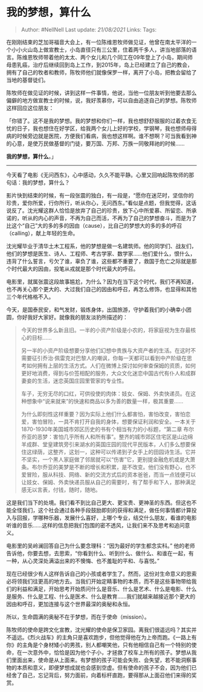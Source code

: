 # 我的梦想，算什么

> Author: #NellNell
Last update: *21/08/2021*
Links:
Tags:

在刚刚结束的芝加哥福音大会上，有一位陈维恩牧师做见证，他曾在南太平洋的一个小小火山岛上做宣教士，小岛直径只有三公里，住着两千多人，讲当地部落的语言。陈维恩牧师带着他的太太、两个女儿和几个同工在09年登上了小岛，期间师母患乳癌，治疗后继续回到岛上工作，到2015年，岛上已经建立了自己的教会，拥有了自己的牧者和教师，陈牧师他们就像保罗一样，离开了小岛，把教会留给了当地的基督徒们。

陈牧师在做见证的时候，讲到这样一件事情，他说，当他一位朋友听到他要去那么偏僻的地方做宣教士的时候，说，我好羡慕你，可以自由追逐自己的梦想。陈牧师这样回应这位朋友：

「你错了。这不是我的梦想。我的梦想和你们一样，我也想舒舒服服的过着衣食无忧的日子，我也想住在好学区，给我两个女儿上好的学校，学钢琴，我也想师母得病的时候旁边就是医院，方便我们看病，我也想这样啊。谁不想啊？可当我看到神的心意，是使万民做基督的门徒，要万国、万邦、万族一同敬拜祂的时候……

**我的梦想，算什么**。」

---

今天看了电影《无问西东》，心中感动，久久不能平静。心里又回响起陈牧师的那句话：我的梦想，算什么？

影片快到结束的时候，有一段张震的独白，有一段是，“愿你在迷茫时，坚信你的珍贵，爱你所爱，行你所行，听从你心，无问西东。”看似是点题，但我觉得，这话说反了。沈光耀这群人恰恰是放弃了自己的珍贵，放下心中所爱慕、所留恋、所承诺的，听从的内心的声音，不再为自己而活，不再为了自己的梦想奋斗，而是为了比这个“自己”大的多的多的因由（cause），比自己的梦想大的多的多的呼召（calling），献上年轻的生命。

沈光耀毕业于清华土木工程系，他的梦想是做一名建筑师。他的同学们、战友们，他们的梦想是医生、诗人、工程师、考古学家、数学家……他们爱什么，恨什么，违背了什么誓言，亏欠了谁，辜负了谁，这些都不重要了，救国于危亡之际就是那个时代最大的因由，投笔从戎就是那个时代最大的呼召。

电影里，就属张震这段故事尴尬，为什么？因为在当下这个时代，我们不再知道，也不再关心那个更大的、大过我们自己的因由和呼召，再怎么修饰，也显得和其他三个年代格格不入。

今天，是国泰民安，和气发财，锻炼身体，出国旅游，守护着我们的小确幸小团圆，你好我好大家好。就像我的朋友淡豹所描述的：

> 今天的世界多么新且旧。一半的小资产阶级是小农的，将家庭视为生存最核心的目标……
>
> 另一半的小资产阶级想要分享他们幻想中贵族与大资产者的生活。在这时不需要征引乔治·佩雷克对巴黎人的嘲讽，你每一天都可以看到中产阶级在思考如何拥有上层的生活方式。人们在微博上探讨如何审查保姆的资质，如何更好地消费，得到与价签相配的服务，大众文化迷恋中国古代有仆人和成群妻妾的生活，迷恋英国庄园里管家的专业性。
>
> 车子，无穷无尽的口红，可供役使的肉体：妓女、保姆、外卖快递员。在这种想象中“说来就来”的快速和商品以多为善的数量一样，极其重要……
>
> 为什么即刻性这样重要？因为实际上他们什么都害怕，害怕改变，害怕恋爱，害怕冒险，一具不肯打开自我的身体，想要保证利润和安全。一本关于1870-1930年美国城市郊区历史的书有个相当有力的小标题，“第二章 布尔乔亚的恶梦：害怕几乎所有人和所有事”。整齐的城市郊区住宅区是山边绵羊成群、堂皇建筑旁引来湖水的英国庄园的现代平民版本，人们多么想要保住这绿荫，这整齐，这划一，这种可以传递到子女手上的田园诗生活。它并不坚实，一个黑人家庭做了邻居就可以“伤害”它，更别提金融危机或是大萧条。布尔乔亚的美梦是不断的增长和积累，是不改变。他们没有野心，也不爱冒险，服从科技、网络、新的交流方式后的资本爸爸，而当一点钱便可以让妓女、保姆、外卖快递员服从自己的需要时，有了帮手和下人，那种满足感无以言表，付钱，随时，随地。

这是我们当下的处境。我们看不到比自己更大、更宝贵、更神圣的东西。但这也不能全怪我们，这个社会通过各种手段鼓励即刻的获得和满足，做任何事情都计算投入与回报，学哪种乐器，发展什么喜好，上哪个专业，结交什么朋友，看谁的电影听谁的音乐……这样的信息把我们包围的密不透风，让我们来不及思考和追问意义。

电影里的吴岭澜回答自己为什么要念理科：“因为最好的学生都念实科。” 他的老师告诉他，你要去想，去思索，“你看到什么、听到什么、做什么、和谁在一起，有一种，从心灵深处满溢出来的不懊悔、也不羞耻的平和、与喜悦。”

现在已经很少有人这样告诉自己的小孩或者学生了。然而，这份对生命意义的思索必将领我们往更高的地方去。当我们开始定睛事物的本质，而不是这些事物带给我们的利益和满足，开始思考开始质问什么是音乐、什么是艺术、什么是电影、什么是服务、什么是工程、什么是医术、什么是教育……我们就越来越接近那个更大的因由和呼召，更加连接与这个世界最深的奥秘和永恒。

所以，生命圆满的奥秘不在于梦想，而在于使命（mission）。

陈牧师的使命是跨文化宣教，沈光耀的使命是保卫家园。离我们很遥远吗？其实并不遥远。《烈火战车》的主角只是喜欢跑步，但他觉得他在为上帝而跑。《一路上有你》的主角是个身材矮小的男孩，别人都嘲笑他，只有他相信自己有一个特别的使命，在一次意外中，恰恰是因为他个子小，才拯救了校车上所有的孩子。梦想从我们里面出来，使命是从上面来。有梦想的孩子可能会失败、会失望，若不能洞察事物的本质和意义，即便梦想成就也会感到空虚。但有使命的孩子不会，因为他们已经舍了自己，忘记背后，努力面前，向着标杆直跑，要得那从上面召他们来得的奖赏。
